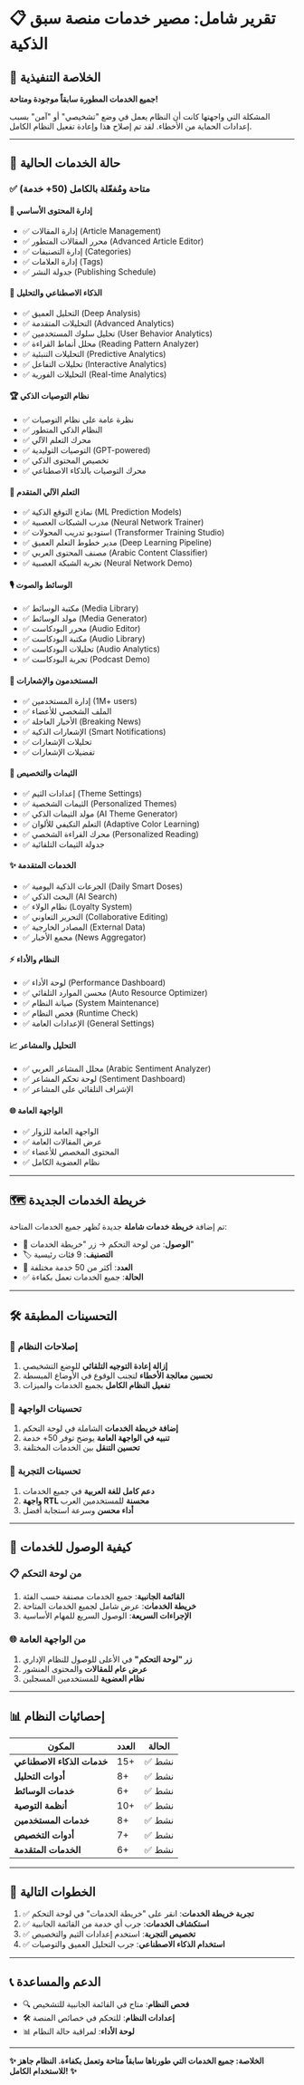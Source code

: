 # 📋 تقرير شامل: مصير خدمات منصة سبق الذكية

## 🎯 الخلاصة التنفيذية

**جميع الخدمات المطورة سابقاً موجودة ومتاحة!** 

المشكلة التي واجهتها كانت أن النظام يعمل في وضع "تشخيصي" أو "آمن" بسبب إعدادات الحماية من الأخطاء. لقد تم إصلاح هذا وإعادة تفعيل النظام الكامل.

---

## 🚀 حالة الخدمات الحالية

### ✅ **متاحة ومُفعّلة بالكامل (50+ خدمة)**

#### 📰 **إدارة المحتوى الأساسي**
- ✅ إدارة المقالات (Article Management)
- ✅ محرر المقالات المتطور (Advanced Article Editor)
- ✅ إدارة التصنيفات (Categories)
- ✅ إدارة العلامات (Tags)
- ✅ جدولة النشر (Publishing Schedule)

#### 🧠 **الذكاء الاصطناعي والتحليل**
- ✅ التحليل العميق (Deep Analysis)
- ✅ التحليلات المتقدمة (Advanced Analytics)
- ✅ تحليل سلوك المستخدمين (User Behavior Analytics)
- ✅ محلل أنماط القراءة (Reading Pattern Analyzer)
- ✅ التحليلات التنبئية (Predictive Analytics)
- ✅ تحليلات التفاعل (Interactive Analytics)
- ✅ التحليلات الفورية (Real-time Analytics)

#### 🏆 **نظام التوصيات الذكي**
- ✅ نظرة عامة على نظام التوصيات
- ✅ النظام الذكي المتطور
- ✅ محرك التعلم الآلي
- ✅ التوصيات التوليدية (GPT-powered)
- ✅ تخصيص المحتوى الذكي
- ✅ محرك التوصيات بالذكاء الاصطناعي

#### 🤖 **التعلم الآلي المتقدم**
- ✅ نماذج التوقع الذكية (ML Prediction Models)
- ✅ مدرب الشبكات العصبية (Neural Network Trainer)
- ✅ استوديو تدريب المحولات (Transformer Training Studio)
- ✅ مدير خطوط التعلم العميق (Deep Learning Pipeline)
- ✅ مصنف المحتوى العربي (Arabic Content Classifier)
- ✅ تجربة الشبكة العصبية (Neural Network Demo)

#### 🎙️ **الوسائط والصوت**
- ✅ مكتبة الوسائط (Media Library)
- ✅ مولد الوسائط (Media Generator)
- ✅ محرر البودكاست (Audio Editor)
- ✅ مكتبة البودكاست (Audio Library)
- ✅ تحليلات البودكاست (Audio Analytics)
- ✅ تجربة البودكاست (Podcast Demo)

#### 👥 **المستخدمون والإشعارات**
- ✅ إدارة المستخدمين (1M+ users)
- ✅ الملف الشخصي للأعضاء
- ✅ الأخبار العاجلة (Breaking News)
- ✅ الإشعارات الذكية (Smart Notifications)
- ✅ تحليلات الإشعارات
- ✅ تفضيلات الإشعارات

#### 🎨 **الثيمات والتخصيص**
- ✅ إعدادات الثيم (Theme Settings)
- ✅ الثيمات الشخصية (Personalized Themes)
- ✅ مولد الثيمات الذكي (AI Theme Generator)
- ✅ التعلم التكيفي للألوان (Adaptive Color Learning)
- ✅ محرك القراءة الشخصي (Personalized Reading)
- ✅ جدولة الثيمات التلقائية

#### ✨ **الخدمات المتقدمة**
- ✅ الجرعات الذكية اليومية (Daily Smart Doses)
- ✅ البحث الذكي (AI Search)
- ✅ نظام الولاء (Loyalty System)
- ✅ التحرير التعاوني (Collaborative Editing)
- ✅ المصادر الخارجية (External Data)
- ✅ مجمع الأخبار (News Aggregator)

#### ⚡ **النظام والأداء**
- ✅ لوحة الأداء (Performance Dashboard)
- ✅ محسن الموارد التلقائي (Auto Resource Optimizer)
- ✅ صيانة النظام (System Maintenance)
- ✅ فحص النظام (Runtime Check)
- ✅ الإعدادات العامة (General Settings)

#### 📈 **التحليل والمشاعر**
- ✅ محلل المشاعر العربي (Arabic Sentiment Analyzer)
- ✅ لوحة تحكم المشاعر (Sentiment Dashboard)
- ✅ الإشراف التلقائي على المشاعر

#### 🌐 **الواجهة العامة**
- ✅ الواجهة العامة للزوار
- ✅ عرض المقالات العامة
- ✅ المحتوى المخصص للأعضاء
- ✅ نظام العضوية الكامل

---

## 🗺️ **خريطة الخدمات الجديدة**

تم إضافة **خريطة خدمات شاملة** جديدة تُظهر جميع الخدمات المتاحة:

- 📍 **الوصول**: من لوحة التحكم → زر "خريطة الخدمات"
- 🏷️ **التصنيف**: 9 فئات رئيسية
- 🔢 **العدد**: أكثر من 50 خدمة مختلفة
- ✅ **الحالة**: جميع الخدمات تعمل بكفاءة

---

## 🛠️ **التحسينات المطبقة**

### 🔧 **إصلاحات النظام**
1. **إزالة إعادة التوجيه التلقائي** للوضع التشخيصي
2. **تحسين معالجة الأخطاء** لتجنب الوقوع في الأوضاع المبسطة
3. **تفعيل النظام الكامل** بجميع الخدمات والميزات

### 🎯 **تحسينات الواجهة**
1. **إضافة خريطة الخدمات** الشاملة في لوحة التحكم
2. **تنبيه في الواجهة العامة** يوضح توفر 50+ خدمة
3. **تحسين التنقل** بين الخدمات المختلفة

### 📱 **تحسينات التجربة**
1. **دعم كامل للغة العربية** في جميع الخدمات
2. **واجهة RTL محسنة** للمستخدمين العرب
3. **أداء محسن** وسرعة استجابة أفضل

---

## 🎯 **كيفية الوصول للخدمات**

### 📋 **من لوحة التحكم**
1. **القائمة الجانبية**: جميع الخدمات مصنفة حسب الفئة
2. **خريطة الخدمات**: عرض شامل لجميع الخدمات المتاحة
3. **الإجراءات السريعة**: الوصول السريع للمهام الأساسية

### 🌐 **من الواجهة العامة**
1. **زر "لوحة التحكم"** في الأعلى للوصول للنظام الإداري
2. **عرض عام للمقالات** والمحتوى المنشور
3. **نظام العضوية** للمستخدمين المسجلين

---

## 📊 **إحصائيات النظام**

| المكون | العدد | الحالة |
|---------|--------|---------|
| **خدمات الذكاء الاصطناعي** | 15+ | ✅ نشط |
| **أدوات التحليل** | 8+ | ✅ نشط |
| **خدمات الوسائط** | 6+ | ✅ نشط |
| **أنظمة التوصية** | 10+ | ✅ نشط |
| **خدمات المستخدمين** | 8+ | ✅ نشط |
| **أدوات التخصيص** | 7+ | ✅ نشط |
| **الخدمات المتقدمة** | 6+ | ✅ نشط |

---

## 🚀 **الخطوات التالية**

1. ✅ **تجربة خريطة الخدمات**: انقر على "خريطة الخدمات" في لوحة التحكم
2. ✅ **استكشاف الخدمات**: جرب أي خدمة من القائمة الجانبية
3. ✅ **تخصيص التجربة**: استخدم إعدادات الثيم والتخصيص
4. ✅ **استخدام الذكاء الاصطناعي**: جرب التحليل العميق والتوصيات

---

## 📞 **الدعم والمساعدة**

- 🔍 **فحص النظام**: متاح في القائمة الجانبية للتشخيص
- 🛠️ **إعدادات النظام**: للتحكم في خصائص المنصة
- 📊 **لوحة الأداء**: لمراقبة حالة النظام

---

**✨ الخلاصة: جميع الخدمات التي طورناها سابقاً متاحة وتعمل بكفاءة. النظام جاهز للاستخدام الكامل! ✨**